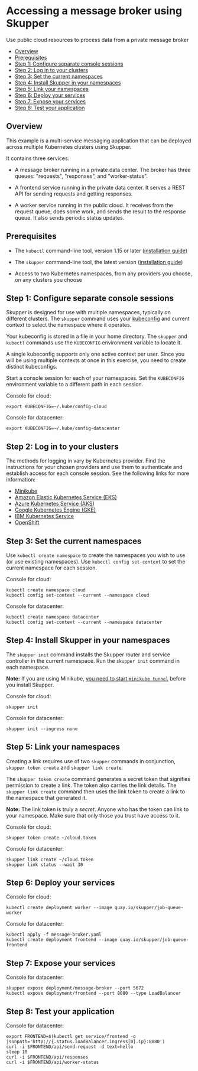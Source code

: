 # Accessing a message broker using Skupper

Use public cloud resources to process data from a private message broker

* [Overview](#overview)
* [Prerequisites](#prerequisites)
* [Step 1: Configure separate console sessions](#step-1-configure-separate-console-sessions)
* [Step 2: Log in to your clusters](#step-2-log-in-to-your-clusters)
* [Step 3: Set the current namespaces](#step-3-set-the-current-namespaces)
* [Step 4: Install Skupper in your namespaces](#step-4-install-skupper-in-your-namespaces)
* [Step 5: Link your namespaces](#step-5-link-your-namespaces)
* [Step 6: Deploy your services](#step-6-deploy-your-services)
* [Step 7: Expose your services](#step-7-expose-your-services)
* [Step 8: Test your application](#step-8-test-your-application)

## Overview

This example is a multi-service messaging application that can
be deployed across multiple Kubernetes clusters using Skupper.

It contains three services:

* A message broker running in a private data center.  The broker has
  three queues: "requests", "responses", and "worker-status".

* A frontend service running in the private data center.  It serves
  a REST API for sending requests and getting responses.

* A worker service running in the public cloud.  It receives from
  the request queue, does some work, and sends the result to the
  response queue.  It also sends periodic status updates.

## Prerequisites

* The `kubectl` command-line tool, version 1.15 or later
  ([installation guide][install-kubectl])

* The `skupper` command-line tool, the latest version ([installation
  guide][install-skupper])

* Access to two Kubernetes namespaces, from any providers you
  choose, on any clusters you choose

[install-kubectl]: https://kubernetes.io/docs/tasks/tools/install-kubectl/
[install-skupper]: https://skupper.io/start/index.html#step-1-install-the-skupper-command-line-tool-in-your-environment

## Step 1: Configure separate console sessions

Skupper is designed for use with multiple namespaces, typically on
different clusters.  The `skupper` command uses your
[kubeconfig][kubeconfig] and current context to select the namespace
where it operates.

[kubeconfig]: https://kubernetes.io/docs/concepts/configuration/organize-cluster-access-kubeconfig/

Your kubeconfig is stored in a file in your home directory.  The
`skupper` and `kubectl` commands use the `KUBECONFIG` environment
variable to locate it.

A single kubeconfig supports only one active context per user.
Since you will be using multiple contexts at once in this
exercise, you need to create distinct kubeconfigs.

Start a console session for each of your namespaces.  Set the
`KUBECONFIG` environment variable to a different path in each
session.

Console for cloud:

~~~ shell
export KUBECONFIG=~/.kube/config-cloud
~~~

Console for datacenter:

~~~ shell
export KUBECONFIG=~/.kube/config-datacenter
~~~

## Step 2: Log in to your clusters

The methods for logging in vary by Kubernetes provider.  Find
the instructions for your chosen providers and use them to
authenticate and establish access for each console session.  See
the following links for more information:

* [Minikube](https://skupper.io/start/minikube.html#logging-in)
* [Amazon Elastic Kubernetes Service (EKS)](https://docs.aws.amazon.com/eks/latest/userguide/create-kubeconfig.html)
* [Azure Kubernetes Service (AKS)](https://docs.microsoft.com/en-us/azure/aks/kubernetes-walkthrough#connect-to-the-cluster)
* [Google Kubernetes Engine (GKE)](https://skupper.io/start/gke.html#logging-in)
* [IBM Kubernetes Service](https://skupper.io/start/ibmks.html#logging-in)
* [OpenShift](https://skupper.io/start/openshift.html#logging-in)

## Step 3: Set the current namespaces

Use `kubectl create namespace` to create the namespaces you wish
to use (or use existing namespaces).  Use `kubectl config
set-context` to set the current namespace for each session.

Console for cloud:

~~~ shell
kubectl create namespace cloud
kubectl config set-context --current --namespace cloud
~~~

Console for datacenter:

~~~ shell
kubectl create namespace datacenter
kubectl config set-context --current --namespace datacenter
~~~

## Step 4: Install Skupper in your namespaces

The `skupper init` command installs the Skupper router and
service controller in the current namespace.  Run the `skupper
init` command in each namespace.

[minikube-tunnel]: https://skupper.io/start/minikube.html#running-minikube-tunnel

**Note:** If you are using Minikube, [you need to start
`minikube tunnel`][minikube-tunnel] before you install Skupper.

Console for cloud:

~~~ shell
skupper init
~~~

Console for datacenter:

~~~ shell
skupper init --ingress none
~~~

## Step 5: Link your namespaces

Creating a link requires use of two `skupper` commands in
conjunction, `skupper token create` and
`skupper link create`.

The `skupper token create` command generates a secret token that
signifies permission to create a link.  The token also carries
the link details.  The `skupper link create` command then uses
the link token to create a link to the namespace that generated
it.

**Note:** The link token is truly a *secret*.  Anyone who has
the token can link to your namespace.  Make sure that only those
you trust have access to it.

Console for cloud:

~~~ shell
skupper token create ~/cloud.token
~~~

Console for datacenter:

~~~ shell
skupper link create ~/cloud.token
skupper link status --wait 30
~~~

## Step 6: Deploy your services

Console for cloud:

~~~ shell
kubectl create deployment worker --image quay.io/skupper/job-queue-worker
~~~

Console for datacenter:

~~~ shell
kubectl apply -f message-broker.yaml
kubectl create deployment frontend --image quay.io/skupper/job-queue-frontend
~~~

## Step 7: Expose your services

Console for datacenter:

~~~ shell
skupper expose deployment/message-broker --port 5672
kubectl expose deployment/frontend --port 8080 --type LoadBalancer
~~~

## Step 8: Test your application

Console for datacenter:

~~~ shell
export FRONTEND=$(kubectl get service/frontend -o jsonpath='http://{.status.loadBalancer.ingress[0].ip}:8080')
curl -i $FRONTEND/api/send-request -d text=hello
sleep 10
curl -i $FRONTEND/api/responses
curl -i $FRONTEND/api/worker-status

~~~